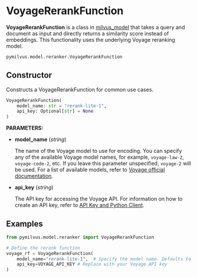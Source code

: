 # VoyageRerankFunction

**VoyageRerankFunction** is a class in [milvus_model](https://github.com/milvus-io/milvus-model) that takes a query and document as input and directly returns a similarity score instead of embeddings. This functionality uses the underlying Voyage reranking model.

```python
pymilvus.model.reranker.VoyageRerankFunction
```

## Constructor

Constructs a VoyageRerankFunction for common use cases.

```python
VoyageRerankFunction(
    model_name: str = "rerank-lite-1",
    api_key: Optional[str] = None
)
```

**PARAMETERS:**

- **model_name** (*string*)

    The name of the Voyage model to use for encoding. You can specify any of the available Voyage model names, for example, `voyage-law-2`, `voyage-code-2`, etc. If you leave this parameter unspecified, `voyage-2` will be used. For a list of available models, refer to [Voyage official documentation](https://docs.voyageai.com/docs/embeddings).

- **api_key** (*string*)

    The API key for accessing the Voyage API. For information on how to create an API key, refer to [API Key and Python Client](https://docs.voyageai.com/docs/api-key-and-installation).

## Examples

```python
from pymilvus.model.reranker import VoyageRerankFunction

# Define the rerank function
voyage_rf = VoyageRerankFunction(
    model_name="rerank-lite-1",  # Specify the model name. Defaults to `rerank-lite-1`.
    api_key=VOYAGE_API_KEY # Replace with your Voyage API key
)
```
